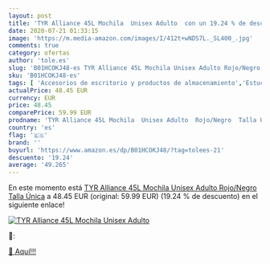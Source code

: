 ```yaml
---
layout: post
title: 'TYR Alliance 45L Mochila  Unisex Adulto  con un 19.24 % de descuento'
date: 2020-07-21 01:33:15
image: 'https://m.media-amazon.com/images/I/412t+wNDS7L._SL400_.jpg'
comments: true
category: ofertas
author: 'tole.es'
slug: 'B01HCOKJ48-es TYR Alliance 45L Mochila Unisex Adulto Rojo/Negro Talla Única'
sku: 'B01HCOKJ48-es'
tags: [ 'Accesorios de escritorio y productos de almacenamiento','Estuches escolares','Herramientas de mano para jardinería','Jardinería','Jardín','Material de oficina','Materiales, organizadores y dispensadores de escritorio','Oficina y papelería','Tijeras de podar para jardinería','mochila', ]
actualPrice: 48.45 EUR
currency: EUR
price: 48.45
comparePrice: 59.99 EUR
prodname: 'TYR Alliance 45L Mochila  Unisex Adulto  Rojo/Negro  Talla Única'
country: 'es'
flag: '🇪🇸'
brand: ''
buyurl: 'https://www.amazon.es/dp/B01HCOKJ48/?tag=tolees-21'
descuento: '19.24'
average: '49.265'
---
```


En este momento está [TYR Alliance 45L Mochila  Unisex Adulto  Rojo/Negro  Talla Única](https://www.amazon.es/dp/B01HCOKJ48/?tag=tolees-21) a 48.45 EUR (original: 59.99 EUR) (19.24 %  de descuento) en el siguiente enlace!

[![TYR Alliance 45L Mochila  Unisex Adulto ](https://m.media-amazon.com/images/I/412t+wNDS7L._SL400_.jpg)](https://www.amazon.es/dp/B01HCOKJ48/?tag=tolees-21)

🔎:


[🛒 Aquí!!!](https://www.amazon.es/dp/B01HCOKJ48/?tag=tolees-21)
